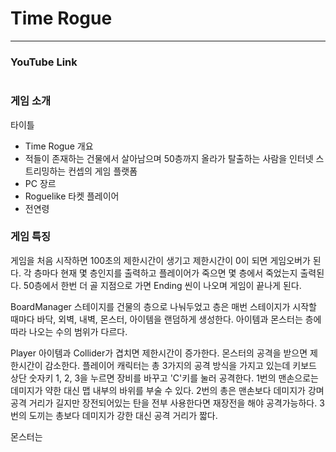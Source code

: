 # Time Rogue
--------------------
### YouTube Link
```

```

### 게임 소개
타이틀
* Time Rogue
개요
* 적들이 존재하는 건물에서 살아남으며 50층까지 올라가 탈출하는 사람을 인터넷 스트리밍하는 컨셉의 게임
플랫폼
* PC
장르
* Roguelike
타켓 플레이어
* 전연령

### 게임 특징
게임을 처음 시작하면 100초의 제한시간이 생기고 제한시간이 0이 되면 게임오버가 된다.
각 층마다 현재 몇 층인지를 출력하고 플레이어가 죽으면 몇 층에서 죽었는지 출력된다.
50층에서 한번 더 골 지점으로 가면 Ending 씬이 나오며 게임이 끝나게 된다.
  
BoardManager
  스테이지를 건물의 층으로 나눠두었고 층은 매번 스테이지가 시작할 때마다 바닥, 외벽, 내벽, 몬스터, 아이템을 랜덤하게 생성한다.
  아이템과 몬스터는 층에 따라 나오는 수의 범위가 다르다.
  
Player
  아이템과 Collider가 겹치면 제한시간이 증가한다.
  몬스터의 공격을 받으면 제한시간이 감소한다.
  플레이어 캐릭터는 총 3가지의 공격 방식을 가지고 있는데 키보드 상단 숫자키 1, 2, 3을 누르면 장비를 바꾸고 'C'키를 눌러 공격한다.
    1번의 맨손으로는 데미지가 약한 대신 맵 내부의 바위를 부술 수 있다.
    2번의 총은 맨손보다 데미지가 강며 공격 거리가 길지만 장전되어있는 탄을 전부 사용한다면 재장전을 해야 공격가능하다.
    3번의 도끼는 총보다 데미지가 강한 대신 공격 거리가 짧다.
    
  
몬스터는 
